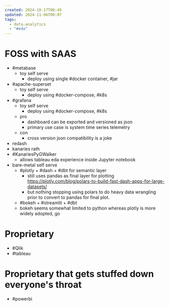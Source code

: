 ```yaml
---
created: 2024-10-17T00:49
updated: 2024-11-06T00:07
tags:
  - data-analytics
  - "#eda"
---
```

# FOSS with SAAS
- #metabase
	- toy self serve
		- deploy using single #docker container, #jar
- #apache-superset
	- toy self serve
		- deploy using #docker-compose, #k8s
- #grafana
	- toy self serve
		- deploy using #docker-compose, #k8s
	- pro
		- dashboard can be exported and versioned as json
		- primary use case is system time series telemetry
	- con
		- cross version json compatibility is a joke  
- redash
- kanaries rath
- #KanariesPyGWalker
	- allows tableau eda experience inside Jupyter notebook
- bare-metal self serve
	- #plotly + #dash + #dbt for semantic layer
		- still uses pandas as final layer for plotting https://plotly.com/blog/polars-to-build-fast-dash-apps-for-large-datasets/
		- but nothing stopping using polars to do heavy data wrangling prior to convert to pandas for final plot.
	- #bokeh + #streamlit + #dbt
	- bokeh seems somewhat limited to python whereas plotly is more widely adopted, go 
# Proprietary
- #Qlik
- #tableau
# Proprietary that gets stuffed down everyone's throat
- #powerbi

